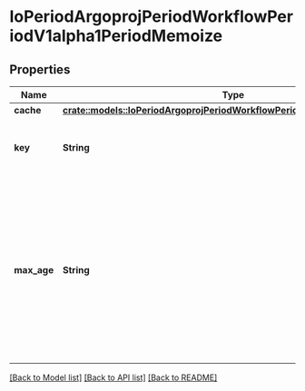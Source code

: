 # IoPeriodArgoprojPeriodWorkflowPeriodV1alpha1PeriodMemoize

## Properties

Name | Type | Description | Notes
------------ | ------------- | ------------- | -------------
**cache** | [**crate::models::IoPeriodArgoprojPeriodWorkflowPeriodV1alpha1PeriodCache**](io.argoproj.workflow.v1alpha1.Cache.md) |  | 
**key** | **String** | Key is the key to use as the caching key | 
**max_age** | **String** | MaxAge is the maximum age (e.g. \"180s\", \"24h\") of an entry that is still considered valid. If an entry is older than the MaxAge, it will be ignored. | 

[[Back to Model list]](../README.md#documentation-for-models) [[Back to API list]](../README.md#documentation-for-api-endpoints) [[Back to README]](../README.md)



